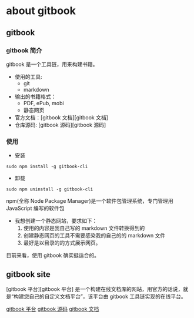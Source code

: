 # about gitbook
##  gitbook
### gitbook 简介
gitbook 是一个工具链，用来构建书籍。  
* 使用的工具:
    * git
    * markdown
* 输出的书籍格式：
    *  PDF, ePub, mobi
    * 静态网页
* 官方文档：[gitbook 文档][gitbook 文档]
* 仓库源码: [gitbook 源码][gitbook 源码]
### 使用
* 安装
```shell
sudo npm install -g gitbook-cli
```
* 卸载
```shell
sudo npm uninstall -g gitbook-cli
```
npm(全称 Node Package Manager)是一个软件包管理系统，专门管理用 JavaScript 编写的软件包

* 我想创建一个静态网站，要求如下：
    1. 使用的内容是我自己写的 markdown 文件转换得到的
    2. 创建静态网页的工具不需要感染我的自己的的 markdown 文件
    3. 最好是以目录的的方式展示网页。

目前来看，使用 gitbook 确实挺适合的。


## gitbook site
[gitbook 平台][gitbook 平台] 是一个构建在线文档库的网站，用官方的话说，就是“构建您自己的自定义文档平台”，该平台由 gitbook 工具链实现的在线平台。


[gitbook 平台](https://www.gitbook.com/)
[gitbook 源码](https://github.com/GitbookIO/gitbook)
[gitbook 文档](https://chrisniael.gitbooks.io/gitbook-documentation/content/)

